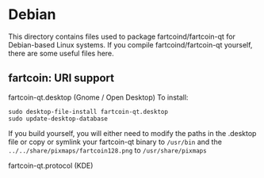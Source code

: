 
Debian
====================
This directory contains files used to package fartcoind/fartcoin-qt
for Debian-based Linux systems. If you compile fartcoind/fartcoin-qt yourself, there are some useful files here.

## fartcoin: URI support ##


fartcoin-qt.desktop  (Gnome / Open Desktop)
To install:

	sudo desktop-file-install fartcoin-qt.desktop
	sudo update-desktop-database

If you build yourself, you will either need to modify the paths in
the .desktop file or copy or symlink your fartcoin-qt binary to `/usr/bin`
and the `../../share/pixmaps/fartcoin128.png` to `/usr/share/pixmaps`

fartcoin-qt.protocol (KDE)


